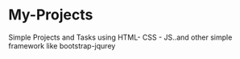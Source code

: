 # My-Projects
Simple Projects and Tasks using HTML- CSS - JS..and other simple framework like bootstrap-jqurey
